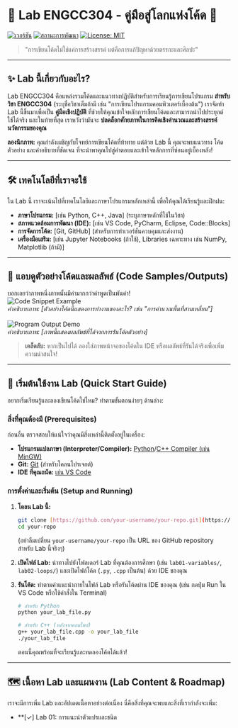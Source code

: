 # 🚀 Lab ENGCC304 - คู่มือสู่โลกแห่งโค้ด 🚀

[![เวอร์ชัน](https://img.shields.io/badge/Version-1.0.0-blue.svg)](https://github.com/your-username/your-repo)
[![สถานะการพัฒนา](https://img.shields.io/badge/Status-Active-brightgreen.svg)](https://github.com/your-username/your-repo)
[![License: MIT](https://img.shields.io/badge/License-MIT-yellow.svg)](https://opensource.org/licenses/MIT)

> "การเขียนโค้ดไม่ใช่แค่การสร้างสรรค์ แต่คือการแก้ปัญหาด้วยตรรกะและศิลปะ"

---

## ✨ Lab นี้เกี่ยวกับอะไร?

Lab ENGCC304 คือแหล่งรวมโค้ดและแนวทางปฏิบัติสำหรับการเรียนรู้การเขียนโปรแกรม **สำหรับวิชา ENGCC304** (ระบุชื่อวิชาเต็มถ้ามี เช่น "การเขียนโปรแกรมคอมพิวเตอร์เบื้องต้น") เราจัดทำ Lab นี้ขึ้นมาเพื่อเป็น **คู่มือเชิงปฏิบัติ** ที่ช่วยให้คุณเข้าใจหลักการเขียนโค้ดและสามารถนำไปประยุกต์ใช้ได้จริง และในท้ายที่สุด เราหวังว่ามันจะ **ปลดล็อกศักยภาพในการคิดเชิงคำนวณและสร้างสรรค์นวัตกรรมของคุณ**

**ลองนึกภาพ:** คุณกำลังเผชิญกับโจทย์การเขียนโค้ดที่ท้าทาย แต่ด้วย Lab นี้ คุณจะพบแนวทาง โค้ดตัวอย่าง และคำอธิบายที่ชัดเจน ที่จะนำพาคุณไปสู่คำตอบและเข้าใจหลักการที่ซ่อนอยู่เบื้องหลัง!

---

## 🛠️ เทคโนโลยีที่เราจะใช้

ใน Lab นี้ เราจะเน้นไปที่เทคโนโลยีและภาษาโปรแกรมหลักเหล่านี้ เพื่อให้คุณได้เรียนรู้และฝึกฝน:

* **ภาษาโปรแกรม:** [เช่น Python, C++, Java] (ระบุภาษาหลักที่ใช้ในวิชา)
* **สภาพแวดล้อมการพัฒนา (IDE):** [เช่น VS Code, PyCharm, Eclipse, Code::Blocks]
* **การจัดการโค้ด:** [Git, GitHub] (สำหรับการทำเวอร์ชันควบคุมและส่งงาน)
* **เครื่องมือเสริม:** [เช่น Jupyter Notebooks (ถ้าใช้), Libraries เฉพาะทาง เช่น NumPy, Matplotlib (ถ้ามี)]

---

## 📸 แอบดูตัวอย่างโค้ดและผลลัพธ์ (Code Samples/Outputs)

บอกเลยว่าภาพหนึ่งภาพนั้นมีค่ามากกว่าคำพูดเป็นพันคำ!
<br>
![Code Snippet Example](https://via.placeholder.com/600x300?text=Example+Code+Snippet+or+Output)
<br>
*คำอธิบายภาพ: [ตัวอย่างโค้ดนี้แสดงการทำงานของอะไร? เช่น "การคำนวณพื้นที่สามเหลี่ยม"]*
<br>
<br>
![Program Output Demo](https://via.placeholder.com/600x300?text=Example+Program+Output)
<br>
*คำอธิบายภาพ: [ภาพนี้แสดงผลลัพธ์ที่ได้จากการรันโค้ดตัวอย่าง]*

> **เคล็ดลับ:** หากเป็นไปได้ ลองใส่ภาพหน้าจอของโค้ดใน IDE หรือผลลัพธ์ที่รันได้จริงเพื่อเพิ่มความน่าสนใจ!

---

## 🚀 เริ่มต้นใช้งาน Lab (Quick Start Guide)

อยากเริ่มเรียนรู้และลองเขียนโค้ดใช่ไหม? ทำตามขั้นตอนง่ายๆ ด้านล่าง:

### สิ่งที่คุณต้องมี (Prerequisites)
ก่อนอื่น ตรวจสอบให้แน่ใจว่าคุณมีสิ่งเหล่านี้ติดตั้งอยู่ในเครื่อง:
* **โปรแกรมแปลภาษา (Interpreter/Compiler):** [Python](https://www.python.org/)/[C++ Compiler (เช่น MinGW)](https://mingw-w64.org/doku.php)
* **Git:** [Git](https://git-scm.com/) (สำหรับโคลนโปรเจกต์)
* **IDE ที่คุณถนัด:** [เช่น VS Code](https://code.visualstudio.com/)

### การตั้งค่าและเริ่มต้น (Setup and Running)

1.  **โคลน Lab นี้:**
    ```bash
    git clone [https://github.com/your-username/your-repo.git](https://github.com/your-username/your-repo.git)
    cd your-repo
    ```
    (อย่าลืมเปลี่ยน `your-username/your-repo` เป็น URL ของ GitHub repository สำหรับ Lab นี้จริงๆ)

2.  **เปิดไฟล์ Lab:**
    นำทางไปยังโฟลเดอร์ Lab ที่คุณต้องการศึกษา (เช่น `lab01-variables/`, `lab02-loops/`) และเปิดไฟล์โค้ด (`.py`, `.cpp` เป็นต้น) ด้วย IDE ของคุณ

3.  **รันโค้ด:**
    ทำตามคำแนะนำภายในไฟล์ Lab หรือรันโค้ดผ่าน IDE ของคุณ (เช่น กดปุ่ม Run ใน VS Code หรือใช้คำสั่งใน Terminal)
    ```bash
    # สำหรับ Python
    python your_lab_file.py

    # สำหรับ C++ (หลังจากคอมไพล์)
    g++ your_lab_file.cpp -o your_lab_file
    ./your_lab_file
    ```
    ตอนนี้คุณพร้อมที่จะเรียนรู้และทดลองโค้ดได้แล้ว!

---

## 🗺️ เนื้อหา Lab และแผนงาน (Lab Content & Roadmap)

เราจะมีการเพิ่ม Lab และอัปเดตเนื้อหาอย่างต่อเนื่อง นี่คือสิ่งที่คุณจะพบและสิ่งที่เรากำลังจะเพิ่ม:

* **[✓] Lab 01: การแนะนำตัวแปรและชนิด
